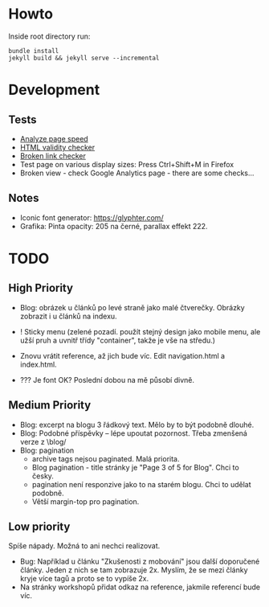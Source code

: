 # Howto

Inside root directory run:

```
bundle install
jekyll build && jekyll serve --incremental
```

# Development

## Tests

- [Analyze page speed](https://developers.google.com/speed/pagespeed/insights/)
- [HTML validity checker](https://validator.w3.org)
- [Broken link checker](https://www.drlinkcheck.com/)
- Test page on various display sizes: Press Ctrl+Shift+M in Firefox
- Broken view - check Google Analytics page - there are some checks...

## Notes

- Iconic font generator: https://glyphter.com/
- Grafika: Pinta opacity: 205 na černé, parallax effekt 222.

# TODO

## High Priority

- Blog: obrázek u článků po levé straně jako malé čtverečky. Obrázky zobrazit i u článků na indexu.
- ! Sticky menu (zelené pozadí. použít stejný design jako mobile menu, ale užší pruh a uvnitř třídy "container", takže je vše na středu.)
- Znovu vrátit reference, až jich bude víc. Edit navigation.html a index.html.

- ??? Je font OK? Poslední dobou na mě působí divně.

## Medium Priority

- Blog: excerpt na blogu 3 řádkový text. Mělo by to být podobně dlouhé.
- Blog: Podobné příspěvky – lépe upoutat pozornost. Třeba zmenšená verze z \blog/
- Blog: pagination
    - archive tags nejsou paginated. Malá priorita.
    - Blog pagination - title stránky je "Page 3 of 5 for Blog". Chci to česky.
    - pagination není responzive jako to na starém blogu. Chci to udělat podobně.
    - Větší margin-top pro pagination.

## Low priority

Spíše nápady. Možná to ani nechci realizovat.

- Bug: Například u článku "Zkušenosti z mobování" jsou další doporučené články. Jeden z nich se tam zobrazuje 2x.
  Myslím, že se mezi články kryje více tagů a proto se to vypíše 2x.
- Na stránky workshopů přidat odkaz na reference, jakmile referencí bude víc.
